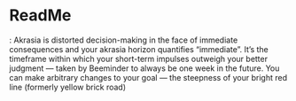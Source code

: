 # ReadMe

: Akrasia is distorted decision-making in the face of immediate consequences and your akrasia horizon quantifies “immediate”. It’s the timeframe within which your short-term impulses outweigh your better judgment — taken by Beeminder to always be one week in the future. You can make arbitrary changes to your goal — the steepness of your bright red line (formerly yellow brick road)

